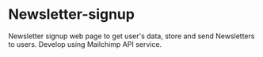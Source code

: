 # Newsletter-signup
Newsletter signup web page to get user's data, store and send Newsletters to users. Develop using Mailchimp API service.
